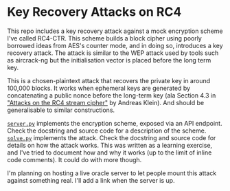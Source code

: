 # Key Recovery Attacks on RC4
This repo includes a key recovery attack against a mock encryption scheme I've called RC4-CTR. This scheme builds a block cipher using poorly borrowed ideas from AES's counter mode, and in doing so, introduces a key recovery attack. The attack is similar to the WEP attack used by tools such as aircrack-ng but the initialisation vector is placed before the long term key.

This is a chosen-plaintext attack that recovers the private key in around 100,000 blocks. It works when ephemeral keys are generated by concatenating a public nonce before the long-term key (ala Section 4.3 in ["Attacks on the RC4 stream cipher"](https://engineering.purdue.edu/ece404/Resources/AndreasKlein.pdf) by Andreas Klein). And should be generalisable to similar constructions. 

[`server.py`](./server.py) implements the encryption scheme, exposed via an API endpoint. Check the docstring and source code for a description of the scheme. [`solve.py`](./solve.py) implements the attack. Check the docstring and source code for details on how the attack works. This was written as a learning exercise, and I've tried to document how and why it works (up to the limit of inline code comments). It could do with more though.

I'm planning on hosting a live oracle server to let people mount this attack against something real. I'll add a link when the server is up.
